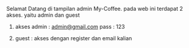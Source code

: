 Selamat Datang di tampilan admin My-Coffee. 
pada web ini terdapat 2 akses. yaitu admin dan guest

1. akses admin : admin@gmail.com
   pass : 123

2. guest : akses dengan register dan email kalian

